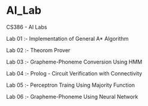 # AI_Lab
CS386 - AI Labs 

Lab 01 :-
	Implementation of General A* Algorithm

Lab 02 :-
	Theorom Prover

Lab 03 :-
	Grapheme-Phoneme Conversion Using HMM

Lab 04 :-
	Prolog - Circuit Verification with Connectivity

Lab 05 :-
	Perceptron Traing Using Majority Function

Lab 06 :-
	Grapheme-Phoneme Using Neural Network 
	
